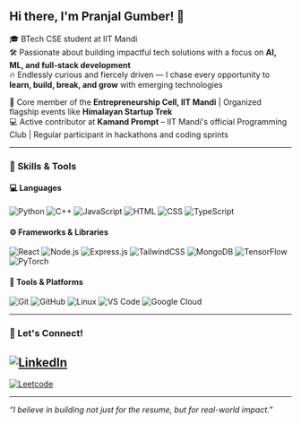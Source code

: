 ## Hi there, I'm Pranjal Gumber! 👋

🎓 BTech CSE student at IIT Mandi  
🛠️ Passionate about building impactful tech solutions with a focus on **AI, ML, and full-stack development**  
🔥 Endlessly curious and fiercely driven — I chase every opportunity to **learn, build, break, and grow** with emerging technologies

🎤 Core member of the **Entrepreneurship Cell, IIT Mandi** | Organized flagship events like **Himalayan Startup Trek**  
💻 Active contributor at **Kamand Prompt** – IIT Mandi's official Programming Club | Regular participant in hackathons and coding sprints

---

### 🧠 Skills & Tools

#### 💻 Languages  
![Python](https://img.shields.io/badge/-Python-333?style=flat&logo=python)
![C++](https://img.shields.io/badge/-C++-333?style=flat&logo=c%2B%2B)
![JavaScript](https://img.shields.io/badge/-JavaScript-333?style=flat&logo=javascript)
![HTML](https://img.shields.io/badge/-HTML5-333?style=flat&logo=html5)
![CSS](https://img.shields.io/badge/-CSS3-333?style=flat&logo=css3)
![TypeScript](https://img.shields.io/badge/-TypeScript-333?style=flat&logo=typescript)

#### ⚙️ Frameworks & Libraries  
![React](https://img.shields.io/badge/-React-333?style=flat&logo=react)
![Node.js](https://img.shields.io/badge/-Node.js-333?style=flat&logo=node.js)
![Express.js](https://img.shields.io/badge/-Express-333?style=flat&logo=express)
![TailwindCSS](https://img.shields.io/badge/-Tailwind-333?style=flat&logo=tailwind-css)
![MongoDB](https://img.shields.io/badge/-MongoDB-333?style=flat&logo=mongodb)
![TensorFlow](https://img.shields.io/badge/-TensorFlow-333?style=flat&logo=tensorflow)
![PyTorch](https://img.shields.io/badge/-PyTorch-333?style=flat&logo=pytorch)

#### 🧰 Tools & Platforms  
![Git](https://img.shields.io/badge/-Git-333?style=flat&logo=git)
![GitHub](https://img.shields.io/badge/-GitHub-333?style=flat&logo=github)
![Linux](https://img.shields.io/badge/-Linux-333?style=flat&logo=linux)
![VS Code](https://img.shields.io/badge/-VSCode-333?style=flat&logo=visual-studio-code)
![Google Cloud](https://img.shields.io/badge/-Google%20Cloud-333?style=flat&logo=google-cloud)

---

### 🔗 Let's Connect!

[![LinkedIn](https://img.shields.io/badge/-LinkedIn-0077B5?style=flat&logo=linkedin)](https://linkedin.com/in/pranjal-gumber-535146226/)  
---

[![Leetcode](https://img.shields.io/badge/-Leetcode-000?style=flat&logo=leetcode)](https://leetcode.com/u/Pranjal_26_/)

---

_“I believe in building not just for the resume, but for real-world impact.”_

